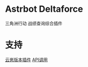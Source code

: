 # Astrbot Deltaforce

三角洲行动 战绩查询综合插件

# 支持

[云崽版本插件](https://github.com/Dnyo666/delta-force-plugin)
[API调用](https://df.shallow.ink/)
